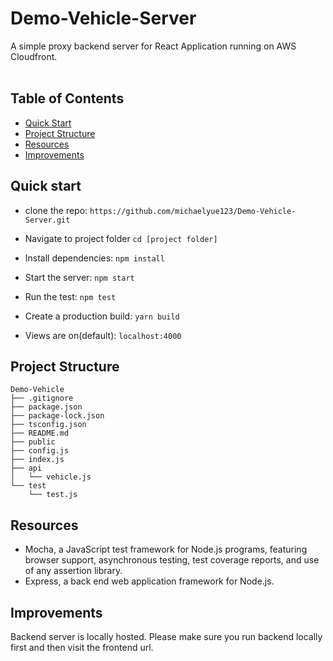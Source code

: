# Demo-Vehicle-Server

A simple proxy backend server for React Application running on AWS Cloudfront. <br><br>

## Table of Contents

- [Quick Start](#quick-start)
- [Project Structure](#file-structure)
- [Resources](#resources)
- [Improvements](#improvements)

## Quick start

- clone the repo: `https://github.com/michaelyue123/Demo-Vehicle-Server.git`

- Navigate to project folder
  `cd [project folder]`

- Install dependencies:
  `npm install`

- Start the server:
  `npm start`

- Run the test:
  `npm test`

- Create a production build:
  `yarn build`

- Views are on(default):
  `localhost:4000`

## Project Structure

```
Demo-Vehicle
├── .gitignore
├── package.json
├── package-lock.json
├── tsconfig.json
├── README.md
├── public
├── config.js
├── index.js
├── api
│	└── vehicle.js
└── test
	└── test.js
```

## Resources

- Mocha, a JavaScript test framework for Node.js programs, featuring browser support, asynchronous testing, test coverage reports, and use of any assertion library.
- Express, a back end web application framework for Node.js.


## Improvements

Backend server is locally hosted. Please make sure you run backend locally first and then visit the frontend url.

